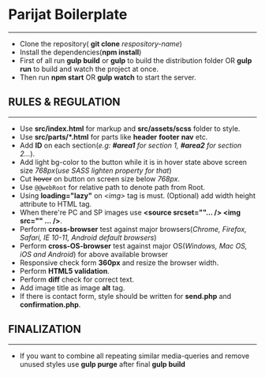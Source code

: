 # Parijat Boilerplate
---

- Clone the repository( **git clone** _respository-name_)
- Install the dependencies(**npm install**)
- First of all run **gulp build** or **gulp** to build the distribution folder OR **gulp run** to build and watch the project at once.
- Then run **npm start** OR **gulp watch** to start the server.

## RULES & REGULATION

---

- Use **src/index.html** for markup and **src/assets/scss** folder to style.
- Use **src/parts/\*.html** for parts like **header** **footer** **nav** etc.
- Add **ID** on each section(_e.g: **#area1** for section 1, **#area2** for section 2..._).
- Add light bg-color to the button while it is in hover state above screen size _768px_(_use SASS lighten property for that_)
- Cut ~~hover~~ on button on screen size below _768px_.
- Use `@@webRoot` for relative path to denote path from Root.
- Using **loading="lazy"** on _&lt;img&gt;_ tag is must. (Optional) add width height attribute to HTML tag.
- When there're PC and SP images use **<picture> <source srcset=""... /> <img src="" ... /></picture>**.
- Perform **cross-browser** test against major browsers(_Chrome, Firefox, Safari, IE 10-11, Android default browsers_)
- Perform **cross-OS-browser** test against major OS(_Windows, Mac OS, iOS and Android_) for above available browser
- Responsive check form **360px** and resize the browser width.
- Perform **HTML5 validation**.
- Perform **diff** check for correct text.
- Add image title as image **alt** tag.
- If there is contact form, style should be written for **send.php** and **confirmation.php**.

## FINALIZATION

---
- If you want to combine all repeating similar media-queries and remove unused styles use **gulp purge** after final **gulp build**
